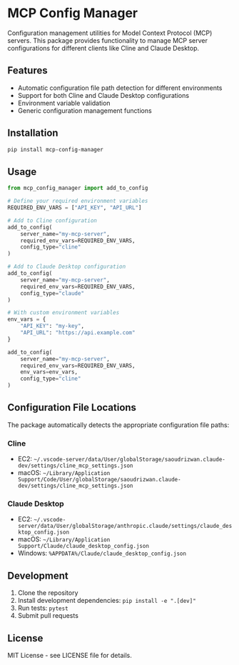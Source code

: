 # MCP Config Manager

Configuration management utilities for Model Context Protocol (MCP) servers. This package provides functionality to manage MCP server configurations for different clients like Cline and Claude Desktop.

## Features

- Automatic configuration file path detection for different environments
- Support for both Cline and Claude Desktop configurations
- Environment variable validation
- Generic configuration management functions

## Installation

```bash
pip install mcp-config-manager
```

## Usage

```python
from mcp_config_manager import add_to_config

# Define your required environment variables
REQUIRED_ENV_VARS = ["API_KEY", "API_URL"]

# Add to Cline configuration
add_to_config(
    server_name="my-mcp-server",
    required_env_vars=REQUIRED_ENV_VARS,
    config_type="cline"
)

# Add to Claude Desktop configuration
add_to_config(
    server_name="my-mcp-server",
    required_env_vars=REQUIRED_ENV_VARS,
    config_type="claude"
)

# With custom environment variables
env_vars = {
    "API_KEY": "my-key",
    "API_URL": "https://api.example.com"
}

add_to_config(
    server_name="my-mcp-server",
    required_env_vars=REQUIRED_ENV_VARS,
    env_vars=env_vars,
    config_type="cline"
)
```

## Configuration File Locations

The package automatically detects the appropriate configuration file paths:

### Cline
- EC2: `~/.vscode-server/data/User/globalStorage/saoudrizwan.claude-dev/settings/cline_mcp_settings.json`
- macOS: `~/Library/Application Support/Code/User/globalStorage/saoudrizwan.claude-dev/settings/cline_mcp_settings.json`

### Claude Desktop
- EC2: `~/.vscode-server/data/User/globalStorage/anthropic.claude/settings/claude_desktop_config.json`
- macOS: `~/Library/Application Support/Claude/claude_desktop_config.json`
- Windows: `%APPDATA%/Claude/claude_desktop_config.json`

## Development

1. Clone the repository
2. Install development dependencies: `pip install -e ".[dev]"`
3. Run tests: `pytest`
4. Submit pull requests

## License

MIT License - see LICENSE file for details.
